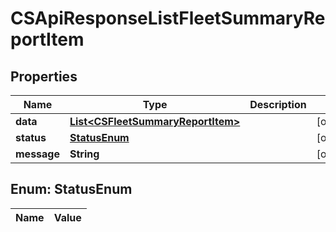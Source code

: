 
# CSApiResponseListFleetSummaryReportItem

## Properties
Name | Type | Description | Notes
------------ | ------------- | ------------- | -------------
**data** | [**List&lt;CSFleetSummaryReportItem&gt;**](CSFleetSummaryReportItem.md) |  |  [optional]
**status** | [**StatusEnum**](#StatusEnum) |  |  [optional]
**message** | **String** |  |  [optional]


<a name="StatusEnum"></a>
## Enum: StatusEnum
Name | Value
---- | -----



